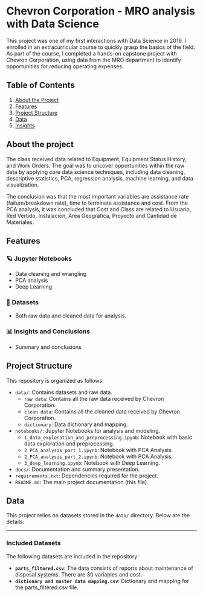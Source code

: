 # Chevron Corporation - MRO analysis with Data Science

This project was one of my first interactions with Data Science in 2019. I enrolled in an extracurricular course to quickly grasp the basics of the field. As part of the course, I completed a hands-on capstone project with Chevron Corporation, using data from the MRO department to identify opportunities for reducing operating expenses.

## Table of Contents
1. [About the Project](#about-the-project)
2. [Features](#features)
3. [Project Structure](#project-structure)
4. [Data](#data)
5. [Insights](#insights)

## About the project

The class received data related to Equipment, Equipment Status History, and Work Orders. The goal was to uncover opportunities within the raw data by applying core data science techniques, including data cleaning, descriptive statistics, PCA, regression analysis, machine learning, and data visualization.

The conclusion was that the most important variables are assistance rate (failure/breakdown rate), time to terminate assistance and cost. From the PCA analysis, it was concluded that Cost and Class are related to Usuario, Red Vertido, Instalación, Area Geografica, Proyecto and Cantidad de Materiales.

## Features

### 🪐 **Jupyter Notebooks**
- Data cleaning and wrangling
- PCA analysis
- Deep Learning 

### 📂 **Datasets**
- Both raw data and cleaned data for analysis.

### 📊 **Insights and Conclusions**
- Summary and conclusions

## Project Structure

This repository is organized as follows:

- `data/`: Contains datasets and raw data.
  - `raw data`: Contains all the raw data received by Chevron Corporation.
  - `clean data`: Contains all the cleaned data received by Chevron Corporation.
  - `dictionary`: Data dictionary and mapping.
- `notebooks/`: Jupyter Notebooks for analysis and modeling.
  - `1_data_exploration_and_preprocessing.ipynb`: Notebook with basic data exploration and preprocessing.
  - `2_PCA_analysis_part_1.ipynb`: Notebook with PCA Analysis.
  - `2_PCA_analysis_part_2.ipynb`: Notebook with PCA Analysis.
  - `3_deep_learning.ipynb`: Notebook with Deep Learning.
- `docs/`: Documentation and summary presentation.
- `requirements.txt`: Dependencies required for the project.
- `README.md`: The main project documentation (this file).


## Data
This project relies on datasets stored in the `data/` directory. Below are the details:

---

### **Included Datasets**
The following datasets are included in the repository:
- **`parts_filtered.csv`**: The data consists of reports about maintenance of disposal systems. There are 30 variables and cost.  
- **`dictionary and master data mapping.csv`**: Dictionary and mapping for the parts_filtered.csv file.

